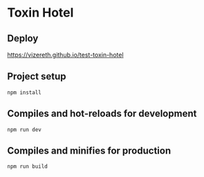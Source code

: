 # Toxin Hotel

## Deploy

https://vizereth.github.io/test-toxin-hotel

## Project setup
```
npm install
```

## Compiles and hot-reloads for development
```
npm run dev
```

## Compiles and minifies for production
```
npm run build
```


